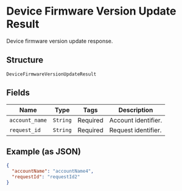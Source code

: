 
# Device Firmware Version Update Result

Device firmware version update response.

## Structure

`DeviceFirmwareVersionUpdateResult`

## Fields

| Name | Type | Tags | Description |
|  --- | --- | --- | --- |
| `account_name` | `String` | Required | Account identifier. |
| `request_id` | `String` | Required | Request identifier. |

## Example (as JSON)

```json
{
  "accountName": "accountName4",
  "requestId": "requestId2"
}
```

